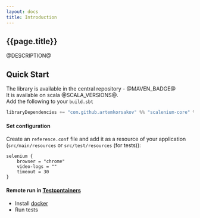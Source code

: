 ```yaml
---
layout: docs
title: Introduction
---
```


## {{page.title}}

@DESCRIPTION@

## Quick Start

The library is available in the central repository - @MAVEN_BADGE@
<br>It is available on scala @SCALA_VERSIONS@.
<br>Add the following to your `build.sbt`
```scala
libraryDependencies += "com.github.artemkorsakov" %% "scalenium-core" % "@VERSION@"
```

#### Set configuration

Create an `reference.conf` file and add it as a resource of your application 
(`src/main/resources` or `src/test/resources` (for tests)):

```text
selenium {
    browser = "chrome"
    video-logs = ""
    timeout = 30
}
```

#### Remote run in [Testcontainers](https://github.com/testcontainers/testcontainers-scala#selenium)

- Install [docker](https://docs.docker.com/get-docker/)
- Run tests
